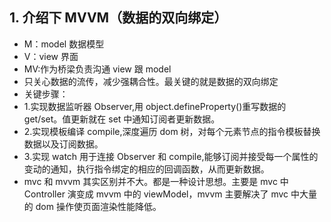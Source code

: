 ## 1. 介绍下 MVVM（数据的双向绑定）

* M：model 数据模型
* V：view 界面
* MV:作为桥梁负责沟通 view 跟 model
* 只关心数据的流传，减少强耦合性。最关键的就是数据的双向绑定
* 关键步骤：
* 1.实现数据监听器 Observer,用 object.defineProperty()重写数据的 get/set。值更新就在 set 中通知订阅者更新数据。
* 2.实现模板编译 compile,深度遍历 dom 树，对每个元素节点的指令模板替换数据以及订阅数据。
* 3.实现 watch 用于连接 Observer 和 compile,能够订阅并接受每一个属性的变动的通知，执行指令绑定的相应的回调函数，从而更新数据。
* mvc 和 mvvm 其实区别并不大。都是一种设计思想。主要是 mvc 中 Controller 演变成 mvvm 中的 viewModel，mvvm 主要解决了 mvc 中大量的 dom 操作使页面渲染性能降低。
